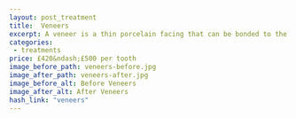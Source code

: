 ```yaml
---
layout: post_treatment
title:  Veneers
excerpt: A veneer is a thin porcelain facing that can be bonded to the outside of a natural tooth. Their appearance can be superb, they can be used to mask teeth that are discoloured, misshapen, or out of line.
categories:
 - treatments
price: £420&ndash;£500 per tooth
image_before_path: veneers-before.jpg
image_after_path: veneers-after.jpg
image_before_alt: Before Veneers
image_after_alt: After Veneers
hash_link: "veneers"
---
```

